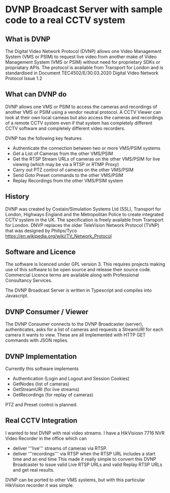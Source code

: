 # DVNP Broadcast Server with sample code to a real CCTV system
## What is DVNP
The Digital Video Network Protocol (DVNP) allows one Video Management System (VMS or PSIM) to request live video from another make of Video Management System (VMS or PSIM) without need for proprietary SDKs or propriatary APIs. The protocol is available from Transport for London and is standardised in Document TEC4502/E/30.03.2020 Digital Video Network Protocol Issue 1.2

## What can DVNP do
DVNP allows one VMS or PSIM to access the cameras and recordings of another VMS or PSIM using a vendor neutral protocol. A CCTV Viewer can look at their own local cameas but also access the cameras and recordings of a remote CCTV system even if that system has completely different CCTV software and completely different video recorders.

DVNP has the following key features
* Authenticate the connection between two or more VMS/PSIM systems
* Get a List of Cameras from the other VMS/PSIM
* Get the RTSP Stream URLs of cameras on the other VMS/PSIM for live viewing (which may be via a RTSP or RTMP Proxy)
* Carry out PTZ control of cameras on the other VMS/PSIM
* Send Goto Preset commands to the other VMS/PSIM
* Replay Recordings from the other VMS/PSIM system

## History
DVNP was created by Costain/Simulation Systems Ltd (SSL), Transport for London, Highways England and the Metropolitan Police to create integrated CCTV system in the UK.
The specification is freely available from Transport for London.
DNVP replaces the older TeleVision Network Protocol (TVNP) that was designed by Philips/Tyco https://en.wikipedia.org/wiki/TV_Network_Protocol

## Software and Licence
The software is licenced under GPL version 3. This requires projects making use of this software to be open source and release their source code. Commercial Licence terms are available along with Professional Consultancy Services.

The DVNP Broadcast Server is written in Typescript and compiles into Javascript.

## DVNP Consumer / Viewer
The DVNP Consumer connects to the DVNP Broadcaster (server), authenticates, asks for a list of cameras and requests a StreamURI for each camera it wants to view. These are all implemented with HTTP GET commands with JSON replies.

## DVNP Implementation
Currently this software implements
* Authentication (Login and Logout and Session Cookies)
* GetNodes (list of cameras)
* GetStreamURI (for live streams)
* GetRecordings (for replay of cameras)

PTZ and Preset control is planned.

## Real CCTV Integration
I wanted to test DVNP with real video streams.
I have a HikVisiosn 7716 NVR Video Recorder in the office which can
* deliver '''live''' streams of cameras via RTSP.
* deliver '''recordings''' via RTSP when the RTSP URL includes a start time and an end time
This made it really simple to convert this DVNP Broadcaster to issue valid Live RTSP URLs and valid Replay RTSP URLs and get real results.

DVNP can be ported to other VMS systems, but with this particular HikVision recorder it was simple.
